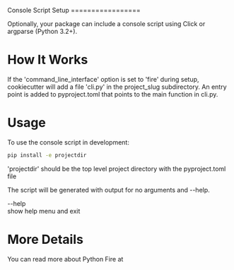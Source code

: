 <div id="console-script-setup">

Console Script Setup =================

</div>

Optionally, your package can include a console script using Click or
argparse (Python 3.2+).

# How It Works

If the 'command_line_interface' option is set to 'fire' during setup, cookiecutter
 will add a file 'cli.py' in the project_slug subdirectory. An entry point is added to
pyproject.toml that points to the main function in cli.py.

# Usage

To use the console script in development:

``` bash
pip install -e projectdir
```

'projectdir' should be the top level project directory with the
pyproject.toml file

The script will be generated with output for no arguments and --help.

--help  
show help menu and exit

# More Details

You can read more about Python Fire at [](https://google.github.io/python-fire/guide/)
